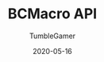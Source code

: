 ---
title: BCMacro API
description: Adds an API that lets mods create specific actions that can be
  bound to buttons or keys.
date: 2020-05-16
author:
  - TumbleGamer
userscript: true
recommend: true
buttons:
  - name: Install
    href: http://cdn.boxcrittersmods.ga/BCMacroAPI/master/bcmacro-api.user.js
  - name: Source
    href: https://github.com/boxcrittersmods/bcmacros
    type: 1
  - name: Documentation
    href: http://docs.boxcrittersmods.ga/bcmacros
    type: 1
customData:
  ctrlPanel: required
  cardboard: optional

list: documents
filters:
  - type: match
    params:
      - "{{item.customData.bcmacro-api}}"
      - required
---